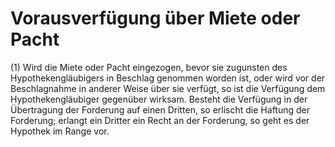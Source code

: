 # Vorausverfügung über Miete oder Pacht

(1) Wird die Miete oder Pacht eingezogen, bevor sie zugunsten des Hypothekengläubigers in Beschlag genommen worden ist, oder wird vor der Beschlagnahme in anderer Weise über sie verfügt, so ist die Verfügung dem Hypothekengläubiger gegenüber wirksam. Besteht die Verfügung in der Übertragung der Forderung auf einen Dritten, so erlischt die Haftung der Forderung; erlangt ein Dritter ein Recht an der Forderung, so geht es der Hypothek im Range vor.
